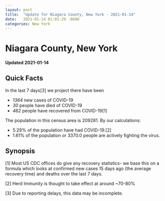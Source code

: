 ```yaml
---
layout: post
title:  "Update for Niagara County, New York - 2021-01-14"
date:   2021-01-14 01:01:29 -0600
categories: New York
---
```


# Niagara County, New York
#### Updated 2021-01-14

## Quick Facts

In the last 7 days[3] we project there have been
- *1364* new cases of COVID-19
- *30* people have died of COVID-19
- *462* people have recovered from COVID-19[1]

The population in this census area is 209281. By our calculations:
- 5.29% of the population have had COVID-19.[2]
- 1.61% of the population or 3370.0 people are actively fighting the virus.

## Synopsis




[1] Most US CDC offices do give any recovery statistics- we base this on a formula which looks at confirmed new cases
15 days ago (the average recovery time) and deaths over the last 7 days.

[2] Herd Immunity is thought to take effect at around ~70-80%

[3] Due to reporting delays, this data may be incomplete.
 
    